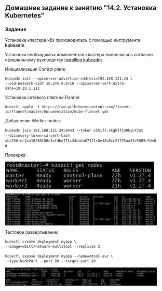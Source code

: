 ## Домашнее задание к занятию "14.2. Установка Kubernetes"

### Задание

Установка кластера k8s производилась с помощью инструмента **kubeadm**.

Установка необходимых компонентов кластера выполнялась согласно официальному руководству [Installing kubeadm](https://kubernetes.io/docs/setup/production-environment/tools/kubeadm/install-kubeadm/)

Инициализация Control plane:

```
kubeadm init --apiserver-advertise-address=192.168.121.24 \
--pod-network-cidr 10.244.0.0/16 --apiserver-cert-extra-sans=10.10.1.111 
```
Установка сетевого плагина Flannel:

```
kubectl apply -f https://raw.githubusercontent.com/flannel-io/flannel/master/Documentation/kube-flannel.yml
```

Добавление Worker nodes:

``
kubeadm join 192.168.121.24:6443 --token s5hif7.akgkffjm8kyh72at         --discovery-token-ca-cert-hash sha256:ec2ea10260f86d3afdbd771c34bdda67121c6e18a0cc21f95aa33e5085c9de0d
``

Проверка:

<img align="top" src="img/nodes.jpg">		<!--![nodes](img/nodes.jpg)-->

<img align="top" src="img/pods.jpg">		<!--![pods](img/pods.jpg)-->

Тестовое развертывание:
```
kubectl create deployment myapp \
--image=wbitt/network-multitool --replicas 2

kubectl expose deployment myapp --name=mtool-svc \
--type NodePort --port 80 --target-port 80
```

<img align="top" src="img/pods_after.jpg">		<!--![pods_after](img/pods_after.jpg)-->
